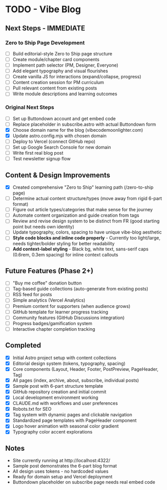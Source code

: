 # TODO - Vibe Blog

## Next Steps - IMMEDIATE

### Zero to Ship Page Development
- [ ] Build editorial-style Zero to Ship page structure
- [ ] Create module/chapter card components
- [ ] Implement path selector (PM, Designer, Everyone)
- [ ] Add elegant typography and visual flourishes
- [ ] Create vanilla JS for interactions (expand/collapse, progress)
- [ ] Content creation session for PM curriculum
- [ ] Pull relevant content from existing posts
- [ ] Write module descriptions and learning outcomes

### Original Next Steps
- [ ] Set up Buttondown account and get embed code
- [ ] Replace placeholder in subscribe.astro with actual Buttondown form
- [x] Choose domain name for the blog (vibecodemoonlighter.com)
- [x] Update astro.config.mjs with chosen domain
- [ ] Deploy to Vercel (connect GitHub repo)
- [ ] Set up Google Search Console for new domain
- [ ] Write first real blog post
- [ ] Test newsletter signup flow

## Content & Design Improvements

- [x] Created comprehensive "Zero to Ship" learning path (/zero-to-ship page)
- [ ] Determine actual content structure/types (move away from rigid 6-part format)
- [ ] Figure out article types/categories that make sense for the journey
- [ ] Automate content organization and guide creation from tags
- [ ] Review and revise design system to be distinct from FR (good starting point but needs own identity)
- [ ] Update typography, colors, spacing to have unique vibe-blog aesthetic
- [ ] **Style code blocks and inline code properly** - Currently too light/large, needs tighter/bolder styling for better readability
- [ ] **Add context-label styling** - Black bg, white text, sans-serif caps (0.6rem, 0.3em spacing) for inline context callouts

## Future Features (Phase 2+)

- [ ] "Buy me coffee" donation button
- [ ] Tag-based guide collections (auto-generate from existing posts)
- [ ] RSS feed for posts
- [ ] Simple analytics (Vercel Analytics)
- [ ] Premium content for supporters (when audience grows)
- [ ] GitHub template for learner progress tracking
- [ ] Community features (GitHub Discussions integration)
- [ ] Progress badges/gamification system
- [ ] Interactive chapter completion tracking

## Completed

- [x] Initial Astro project setup with content collections
- [x] Editorial design system (tokens, typography, spacing)
- [x] Core components (Layout, Header, Footer, PostPreview, PageHeader, Tag)
- [x] All pages (index, archive, about, subscribe, individual posts)
- [x] Sample post with 6-part structure template
- [x] GitHub repository creation and initial commit
- [x] Local development environment working
- [x] CLAUDE.md with workflows and user preferences
- [x] Robots.txt for SEO
- [x] Tag system with dynamic pages and clickable navigation
- [x] Standardized page templates with PageHeader component
- [x] Logo hover animation with seasonal color gradient
- [x] Typography color accent explorations

## Notes

- Site currently running at http://localhost:4322/
- Sample post demonstrates the 6-part blog format
- All design uses tokens - no hardcoded values
- Ready for domain setup and Vercel deployment
- Buttondown placeholder on subscribe page needs real embed code